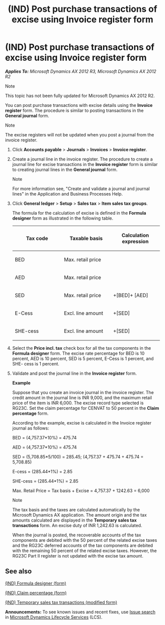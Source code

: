 ﻿---
title: (IND) Post purchase transactions of excise using Invoice register form
TOCTitle: (IND) Post purchase transactions of excise using Invoice register form
ms:assetid: e68288bf-3fb5-44f2-9ab2-0fcdb58b4ec5
ms:mtpsurl: https://technet.microsoft.com/en-us/library/JJ710891(v=AX.60)
ms:contentKeyID: 49386304
ms.date: 04/18/2014
mtps_version: v=AX.60
---

# (IND) Post purchase transactions of excise using Invoice register form 


_**Applies To:** Microsoft Dynamics AX 2012 R3, Microsoft Dynamics AX 2012 R2_


> [!NOTE]
> <P>This topic has not been fully updated for Microsoft Dynamics AX 2012 R2.</P>



You can post purchase transactions with excise details using the **Invoice register** form. The procedure is similar to posting transactions in the **General journal** form.


> [!NOTE]
> <P>The excise registers will not be updated when you post a journal from the invoice register.</P>



1.  Click **Accounts payable** \> **Journals** \> **Invoices** \> **Invoice register**.

2.  Create a journal line in the invoice register. The procedure to create a journal line for excise transactions in the **Invoice register** form is similar to creating journal lines in the **General journal** form.
    

    > [!NOTE]
    > <P>For more information see, "Create and validate a journal and journal lines" in the Application and Business Processes Help.</P>



3.  Click **General ledger** \> **Setup** \> **Sales tax** \> **Item sales tax groups**.
    
    The formula for the calculation of excise is defined in the **Formula designer** form as illustrated in the following table.
    
    <table>
    <colgroup>
    <col style="width: 33%" />
    <col style="width: 33%" />
    <col style="width: 33%" />
    </colgroup>
    <thead>
    <tr class="header">
    <th><p>Tax code</p></th>
    <th><p>Taxable basis</p></th>
    <th><p>Calculation expression</p></th>
    </tr>
    </thead>
    <tbody>
    <tr class="odd">
    <td><p>BED</p></td>
    <td><p>Max. retail price</p></td>
    <td><p></p></td>
    </tr>
    <tr class="even">
    <td><p>AED</p></td>
    <td><p>Max. retail price</p></td>
    <td><p></p></td>
    </tr>
    <tr class="odd">
    <td><p>SED</p></td>
    <td><p>Max. retail price</p></td>
    <td><p>+[BED]+ [AED]</p></td>
    </tr>
    <tr class="even">
    <td><p>E-Cess</p></td>
    <td><p>Excl. line amount</p></td>
    <td><p>+[SED]</p></td>
    </tr>
    <tr class="odd">
    <td><p>SHE-cess</p></td>
    <td><p>Excl. line amount</p></td>
    <td><p>+[SED]</p></td>
    </tr>
    </tbody>
    </table>


4.  Select the **Price incl. tax** check box for all the tax components in the **Formula designer** form. The excise rate percentage for BED is 10 percent, AED is 10 percent, SED is 5 percent, E-Cess is 1 percent, and SHE- cess is 1 percent.

5.  Validate and post the journal line in the **Invoice register** form.
    
    **Example**
    
    Suppose that you create an invoice journal in the invoice register. The credit amount in the journal line is INR 9,000, and the maximum retail price of the item is INR 6,000. The excise record type selected is RG23C. Set the claim percentage for CENVAT to 50 percent in the **Claim percentage** form.
    
    According to the example, excise is calculated in the Invoice register journal as follows:
    
    BED = (4,757.37\*10%) = 475.74
    
    AED = (4,757.37\*10%) = 475.74
    
    SED = (5,708.85\*5/100) = 285.45; (4,757.37 + 475.74 + 475.74 = 5,708.85)
    
    E-cess = (285.44\*1%) = 2.85
    
    SHE-cess = (285.44\*1%) = 2.85
    
    Max. Retail Price = Tax basis + Excise = 4,757.37 + 1242.63 = 6,000
    

    > [!NOTE]
    > <P>The tax basis and the taxes are calculated automatically by the Microsoft Dynamics AX application. The amount origin and the tax amounts calculated are displayed in the <STRONG>Temporary sales tax transactions</STRONG> form. An excise duty of INR 1,242.63 is calculated.</P>

    
    When the journal is posted, the recoverable accounts of the tax components are debited with the 50 percent of the related excise taxes and the RG23C deferred accounts of the tax components are debited with the remaining 50 percent of the related excise taxes. However, the RG23C Part II register is not updated with the excise tax amount.

## See also

[(IND) Formula designer (form)](https://technet.microsoft.com/en-us/library/jj677983\(v=ax.60\))

[(IND) Claim percentage (form)](https://technet.microsoft.com/en-us/library/jj710873\(v=ax.60\))

[(IND) Temporary sales tax transactions (modified form)](https://technet.microsoft.com/en-us/library/jj664487\(v=ax.60\))

  
**Announcements:** To see known issues and recent fixes, use [Issue search](http://go.microsoft.com/fwlink/?linkid=389258) in [Microsoft Dynamics Lifecycle Services](http://go.microsoft.com/fwlink/?linkid=306505) (LCS).

